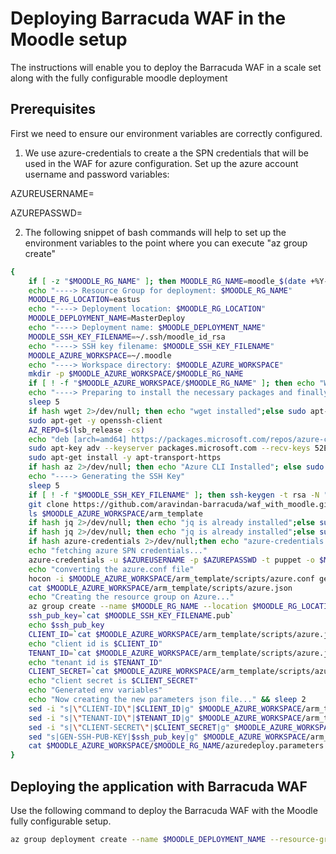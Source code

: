 # Deploying Barracuda WAF in the Moodle setup

The instructions will enable you to deploy the Barracuda WAF in a scale set along with the fully configurable moodle deployment

## Prerequisites

First we need to ensure our environment variables are correctly configured.
1. We use azure-credentials to create a the SPN credentials that will be used in the WAF for azure configuration. Set up the azure account username and password variables:

AZUREUSERNAME=<azure user account>

AZUREPASSWD=<azure account password>

2. The following snippet of bash commands will help to set up the environment variables to the point where you can execute "az group create"

``` bash
{
    if [ -z "$MOODLE_RG_NAME" ]; then MOODLE_RG_NAME=moodle_$(date +%Y-%m-%d-%H); fi
    echo "----> Resource Group for deployment: $MOODLE_RG_NAME"
    MOODLE_RG_LOCATION=eastus
    echo "----> Deployment location: $MOODLE_RG_LOCATION"
    MOODLE_DEPLOYMENT_NAME=MasterDeploy
    echo "----> Deployment name: $MOODLE_DEPLOYMENT_NAME"
    MOODLE_SSH_KEY_FILENAME=~/.ssh/moodle_id_rsa
    echo "----> SSH key filename: $MOODLE_SSH_KEY_FILENAME"
    MOODLE_AZURE_WORKSPACE=~/.moodle
    echo "----> Workspace directory: $MOODLE_AZURE_WORKSPACE"
    mkdir -p $MOODLE_AZURE_WORKSPACE/$MOODLE_RG_NAME
    if [ ! -f "$MOODLE_AZURE_WORKSPACE/$MOODLE_RG_NAME" ]; then echo "Workspace exists"; fi
    echo "----> Preparing to install the necessary packages and finally installing azure-cli"
    sleep 5
    if hash wget 2>/dev/null; then echo "wget installed";else sudo apt-get update && sudo apt-get install -y wget;fi
    sudo apt-get -y openssh-client
    AZ_REPO=$(lsb_release -cs)
    echo "deb [arch=amd64] https://packages.microsoft.com/repos/azure-cli/ $AZ_REPO main" | sudo tee /etc/apt/sources.list.d/azure-cli.list
    sudo apt-key adv --keyserver packages.microsoft.com --recv-keys 52E16F86FEE04B979B07E28DB02C46DF417A0893
    sudo apt-get install -y apt-transport-https
    if hash az 2>/dev/null; then echo "Azure CLI Installed"; else sudo apt-get update && sudo apt-get install -y azure-cli;fi
    echo "----> Generating the SSH Key"
    sleep 5
    if [ ! -f "$MOODLE_SSH_KEY_FILENAME" ]; then ssh-keygen -t rsa -N "" -f $MOODLE_SSH_KEY_FILENAME; fi
    git clone https://github.com/aravindan-barracuda/waf_with_moodle.git $MOODLE_AZURE_WORKSPACE/arm_template
    ls $MOODLE_AZURE_WORKSPACE/arm_template
    if hash jq 2>/dev/null; then echo "jq is already installed";else sudo apt-get install -y jq;fi
    if hash jq 2>/dev/null; then echo "jq is already installed";else sudo apt-get install -y jq;fi
    if hash azure-credentials 2>/dev/null;then echo "azure-credentials gem is already installed";else gem install azure-credentials;fi
    echo "fetching azure SPN credentials..."
    azure-credentials -u $AZUREUSERNAME -p $AZUREPASSWD -t puppet -o $MOODLE_AZURE_WORKSPACE/arm_template/scripts/azure.conf
    echo "converting the azure.conf file"
    hocon -i $MOODLE_AZURE_WORKSPACE/arm_template/scripts/azure.conf get azure --json > $MOODLE_AZURE_WORKSPACE/arm_template/scripts/azure.json
    cat $MOODLE_AZURE_WORKSPACE/arm_template/scripts/azure.json
    echo "Creating the resource group on Azure..."
    az group create --name $MOODLE_RG_NAME --location $MOODLE_RG_LOCATION
    ssh_pub_key=`cat $MOODLE_SSH_KEY_FILENAME.pub`
    echo $ssh_pub_key
    CLIENT_ID=`cat $MOODLE_AZURE_WORKSPACE/arm_template/scripts/azure.json | jq '.client_id'`
    echo "client id is $CLIENT_ID"
    TENANT_ID=`cat $MOODLE_AZURE_WORKSPACE/arm_template/scripts/azure.json | jq '.tenant_id'`
    echo "tenant id is $TENANT_ID"
    CLIENT_SECRET=`cat $MOODLE_AZURE_WORKSPACE/arm_template/scripts/azure.json | jq '.client_secret'`
    echo "client secret is $CLIENT_SECRET"
    echo "Generated env variables"
    echo "Now creating the new parameters json file..." && sleep 2
    sed -i "s|\"CLIENT-ID\"|$CLIENT_ID|g" $MOODLE_AZURE_WORKSPACE/arm_template/azuredeploy.parameters.json > $MOODLE_AZURE_WORKSPACE/$MOODLE_RG_NAME/azuredeploy.parameters.json
    sed -i "s|\"TENANT-ID\"|$TENANT_ID|g" $MOODLE_AZURE_WORKSPACE/arm_template/azuredeploy.parameters.json > $MOODLE_AZURE_WORKSPACE/$MOODLE_RG_NAME/azuredeploy.parameters.json
    sed -i "s|\"CLIENT-SECRET\"|$CLIENT_SECRET|g" $MOODLE_AZURE_WORKSPACE/arm_template/azuredeploy.parameters.json > $MOODLE_AZURE_WORKSPACE/$MOODLE_RG_NAME/azuredeploy.parameters.json
    sed "s|GEN-SSH-PUB-KEY|$ssh_pub_key|g" $MOODLE_AZURE_WORKSPACE/arm_template/azuredeploy.parameters.json > $MOODLE_AZURE_WORKSPACE/$MOODLE_RG_NAME/azuredeploy.parameters.json
    cat $MOODLE_AZURE_WORKSPACE/$MOODLE_RG_NAME/azuredeploy.parameters.json
}
```
## Deploying the application with Barracuda WAF

Use the following command to deploy the Barracuda WAF with the Moodle fully configurable setup.

``` bash 
az group deployment create --name $MOODLE_DEPLOYMENT_NAME --resource-group $MOODLE_RG_NAME --template-file $MOODLE_AZURE_WORKSPACE/arm_template/azuredeploy-withbwafpayg.json --parameters $MOODLE_AZURE_WORKSPACE/$MOODLE_RG_NAME/azuredeploy.parameters.json
```


